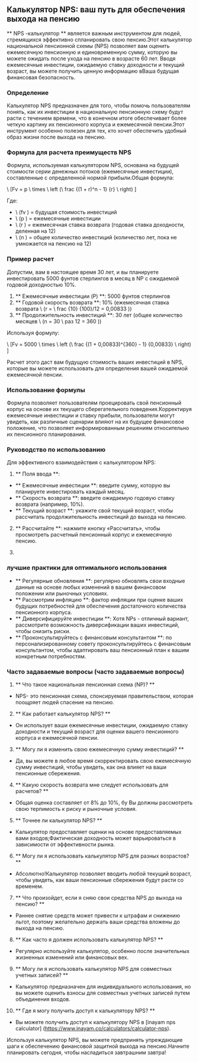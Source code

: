 ## Калькулятор NPS: ваш путь для обеспечения выхода на пенсию

** NPS -калькулятор ** является важным инструментом для людей, стремящихся эффективно спланировать свою пенсию.Этот калькулятор национальной пенсионной схемы (NPS) позволяет вам оценить ежемесячную пенсионную и единовременную сумму, которую вы можете ожидать после ухода на пенсию в возрасте 60 лет. Вводя ежемесячные инвестиции, ожидаемую ставку доходности и текущий возраст, вы можете получить ценную информацию вВаша будущая финансовая безопасность.

### Определение

Калькулятор NPS предназначен для того, чтобы помочь пользователям понять, как их инвестиции в национальную пенсионную схему будут расти с течением времени, что в конечном итоге обеспечивает более четкую картину их пенсионного корпуса и ежемесячной пенсии.Этот инструмент особенно полезен для тех, кто хочет обеспечить удобный образ жизни после выхода на пенсию.

### Формула для расчета преимуществ NPS

Формула, используемая калькулятором NPS, основана на будущей стоимости серии денежных потоков (ежемесячные инвестиции), составленные с определенной нормой прибыли.Общая формула:

\ [Fv = p \ times \ left (\ frac {(1 + r)^n - 1} {r} \ right) \]

Где:
- \ (fv \) = будущая стоимость инвестиций
- \ (p \) = ежемесячные инвестиции
- \ (r \) = ежемесячная ставка возврата (годовая ставка доходности, деленная на 12)
- \ (n \) = общее количество инвестиций (количество лет, пока не умножается на пенсию на 12)

### Пример расчет

Допустим, вам в настоящее время 30 лет, и вы планируете инвестировать 5000 фунтов стерлингов в месяц в NP с ожидаемой годовой доходностью 10%.

1. ** Ежемесячные инвестиции (P) **: 5000 фунтов стерлингов
2. ** Годовой скорость возврата **: 10% (ежемесячная ставка возврата \ (r = \ frac {10} {100}/12 = 0,00833 \))
3. ** Продолжительность инвестиций **: 30 лет (общее количество месяцев \ (n = 30 \ раз 12 = 360 \))

Используя формулу:

\ [Fv = 5000 \ times \ left (\ frac {(1 + 0,00833)^{360} - 1} {0,00833} \ right) \]

Расчет этого даст вам будущую стоимость ваших инвестиций в NPS, которые вы можете использовать для определения вашей ожидаемой ежемесячной пенсии.

### Использование формулы

Формула позволяет пользователям проецировать свой пенсионный корпус на основе их текущего сберегательного поведения.Корректируя ежемесячные инвестиции и ставку прибыли, пользователи могут увидеть, как различные сценарии влияют на их будущее финансовое положение, что позволяет информированным решениям относительно их пенсионного планирования.

### Руководство по использованию

Для эффективного взаимодействия с калькулятором NPS:

1. ** Поля ввода **:
- ** Ежемесячные инвестиции **: введите сумму, которую вы планируете инвестировать каждый месяц.
- ** Скорость возврата **: введите ожидаемую годовую ставку возврата (например, 10%).
- ** Текущий возраст **: укажите свой текущий возраст, чтобы рассчитать продолжительность инвестиций до выхода на пенсию.

2. ** Рассчитайте **: нажмите кнопку «Рассчитать», чтобы просмотреть расчетный пенсионный корпус и ежемесячную пенсию.

3.

### лучшие практики для оптимального использования

- ** Регулярные обновления **: регулярно обновлять свои входные данные на основе любых изменений в вашем финансовом положении или рыночных условиях.
- ** Рассмотрим инфляцию **: фактор инфляции при оценке ваших будущих потребностей для обеспечения достаточного количества пенсионного корпуса.
- ** Диверсифицируйте инвестиции **: Хотя NPs - отличный вариант, рассмотрите возможность диверсификации ваших инвестиций, чтобы снизить риски.
- ** Проконсультируйтесь с финансовым консультантом **: по персонализированному совету проконсультируйтесь с финансовым консультантом, чтобы адаптировать ваш пенсионный план к вашим конкретным потребностям.

### Часто задаваемые вопросы (часто задаваемые вопросы)

1. ** Что такое национальная пенсионная схема (NP)? **
- NPS- это пенсионная схема, спонсируемая правительством, которая поощряет людей спасение на пенсию.

2. ** Как работает калькулятор NPS? **
- Он использует ваши ежемесячные инвестиции, ожидаемую ставку доходности и текущий возраст для оценки вашего пенсионного корпуса и ежемесячной пенсии.

3. ** Могу ли я изменить свою ежемесячную сумму инвестиций? **
- Да, вы можете в любое время скорректировать свою ежемесячную сумму инвестиций, чтобы увидеть, как она влияет на ваши пенсионные сбережения.

4. ** Какую скорость возврата мне следует использовать для расчетов? **
- Общая оценка составляет от 8% до 10%, бу Вы должны рассмотреть свою терпимость к риску и рыночные условия.

5. ** Точнее ли калькулятор NPS? **
- Калькулятор предоставляет оценки на основе предоставляемых вами входов;Фактическая доходность может варьироваться в зависимости от эффективности рынка.

6. ** Могу ли я использовать калькулятор NPS для разных возрастов? **
- Абсолютно!Калькулятор позволяет вводить любой текущий возраст, чтобы увидеть, как ваши пенсионные сбережения будут расти со временем.

7. ** Что произойдет, если я сняю свои средства NPS до выхода на пенсию? **
- Раннее снятие средств может привести к штрафам и снижению льгот, поэтому желательно держать ваши средства вложены до выхода на пенсию.

8. ** Как часто я должен использовать калькулятор NPS? **
- Регулярно используйте калькулятор, особенно после значительных жизненных изменений или финансовых вех.

9. ** Могу ли я использовать калькулятор NPS для совместных учетных записей? **
- Калькулятор предназначен для индивидуального использования, но вы можете оценить взносы для совместных учетных записей путем объединения входов.

10. ** Где я могу получить доступ к калькулятору NPS? **
- Вы можете получить доступ к калькулятору NPS в [inayam nps calculator] (https://www.inayam.co/calculators/calculator-nps).

Используя калькулятор NPS, вы можете предпринять упреждающие шаги к обеспечению финансовой защитной выхода на пенсию.Начните планировать сегодня, чтобы насладиться завтрашним завтра!